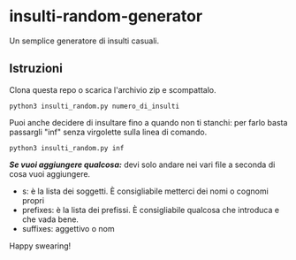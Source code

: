 # insulti-random-generator
Un semplice generatore di insulti casuali.

## Istruzioni
Clona questa repo o scarica l'archivio zip e scompattalo.

```
python3 insulti_random.py numero_di_insulti
```

Puoi anche decidere di insultare fino a quando non ti stanchi: per farlo basta passargli "inf" senza virgolette sulla linea di comando.
```
python3 insulti_random.py inf
```

***Se vuoi aggiungere qualcosa:*** devi solo andare nei vari file a seconda di cosa vuoi aggiungere.
- s: è la lista dei soggetti. È consigliabile metterci dei nomi o cognomi propri 
- prefixes: è la lista dei prefissi. È consigliabile qualcosa che introduca e che vada bene.
- suffixes: aggettivo o nom

Happy swearing!
